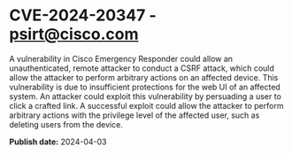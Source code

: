 # CVE-2024-20347 - psirt@cisco.com

A vulnerability in Cisco Emergency Responder could allow an unauthenticated, remote attacker to conduct a CSRF attack, which could allow the attacker to perform arbitrary actions on an affected device. This vulnerability is due to insufficient protections for the web UI of an affected system. An attacker could exploit this vulnerability by persuading a user to click a crafted link. A successful exploit could allow the attacker to perform arbitrary actions with the privilege level of the affected user, such as deleting users from the device.

**Publish date:** 2024-04-03
